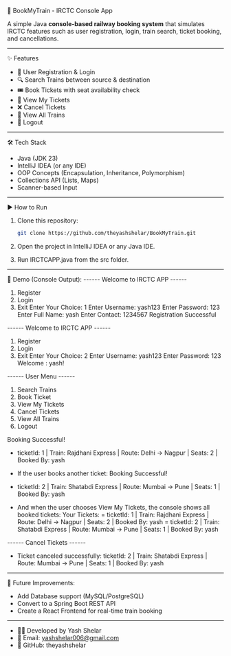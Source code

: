 🚆 BookMyTrain - IRCTC Console App

A simple Java **console-based railway booking system** that simulates IRCTC features such as user registration, login, train search, ticket booking, and cancellations.

---

✨ Features
- 👤 User Registration & Login  
- 🔍 Search Trains between source & destination  
- 🎟 Book Tickets with seat availability check  
- 📄 View My Tickets  
- ❌ Cancel Tickets  
- 🚂 View All Trains  
- 🚪 Logout  

---

🛠 Tech Stack
- Java (JDK 23)
- IntelliJ IDEA (or any IDE)
- OOP Concepts (Encapsulation, Inheritance, Polymorphism)
- Collections API (Lists, Maps)
- Scanner-based Input

---
▶️ How to Run
1. Clone this repository:
   ```bash
   git clone https://github.com/theyashshelar/BookMyTrain.git

2. Open the project in IntelliJ IDEA or any Java IDE.

3. Run IRCTCAPP.java from the src folder.

---

📸 Demo (Console Output):
------ Welcome to IRCTC APP ------
1. Register
2. Login
3. Exit
Enter Your Choice: 
1
Enter Username: yash123
Enter Password: 123
Enter Full Name: yash
Enter Contact: 1234567
Registration Successful

------ Welcome to IRCTC APP ------
1. Register
2. Login
3. Exit
Enter Your Choice: 
2
Enter Username: yash123
Enter Password: 123
Welcome : yash!

------ User Menu ------
1. Search Trains
2. Book Ticket
3. View My Tickets
4. Cancel Tickets
5. View All Trains
6. Logout

  Booking Successful!
- ticketId: 1 | Train: Rajdhani Express | Route: Delhi -> Nagpur | Seats: 2 | Booked By: yash

- If the user books another ticket:
  Booking Successful!
- ticketId: 2 | Train: Shatabdi Express | Route: Mumbai -> Pune | Seats: 1 | Booked By: yash

- And when the user chooses View My Tickets, the console shows all booked tickets:
  Your Tickets:
= ticketId: 1 | Train: Rajdhani Express | Route: Delhi -> Nagpur | Seats: 2 | Booked By: yash
= ticketId: 2 | Train: Shatabdi Express | Route: Mumbai -> Pune | Seats: 1 | Booked By: yash

------ Cancel Tickets ------
- Ticket canceled successfully: ticketId: 2 | Train: Shatabdi Express | Route: Mumbai -> Pune | Seats: 1 | Booked By: yash

---

🚀 Future Improvements:

- Add Database support (MySQL/PostgreSQL)
- Convert to a Spring Boot REST API
- Create a React Frontend for real-time train booking

---

- 👨‍💻 Developed by Yash Shelar
- 📧 Email: yashshelar006@gmail.com
- 🔗 GitHub: theyashshelar
